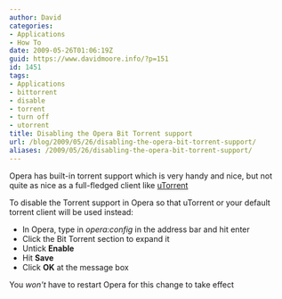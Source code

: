 ```yaml
---
author: David
categories:
- Applications
- How To
date: 2009-05-26T01:06:19Z
guid: https://www.davidmoore.info/?p=151
id: 1451
tags:
- Applications
- bittorrent
- disable
- torrent
- turn off
- utorrent
title: Disabling the Opera Bit Torrent support
url: /blog/2009/05/26/disabling-the-opera-bit-torrent-support/
aliases: /2009/05/26/disabling-the-opera-bit-torrent-support/
---
```


Opera has built-in torrent support which is very handy and nice, but not quite as nice as a full-fledged client like <a title="µTorrent - The Lightweight and Efficient BitTorrent Client" href="https://www.utorrent.com/" target="_blank">uTorrent</a>

To disable the Torrent support in Opera so that uTorrent or your default torrent client will be used instead:

* In Opera, type in *opera:config* in the address bar and hit enter
* Click the Bit Torrent section to expand it
* Untick **Enable**
* Hit **Save**
* Click **OK** at the message box

You *won't* have to restart Opera for this change to take effect